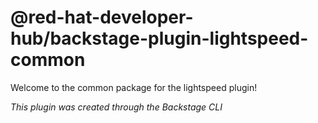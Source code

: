# @red-hat-developer-hub/backstage-plugin-lightspeed-common

Welcome to the common package for the lightspeed plugin!

_This plugin was created through the Backstage CLI_
